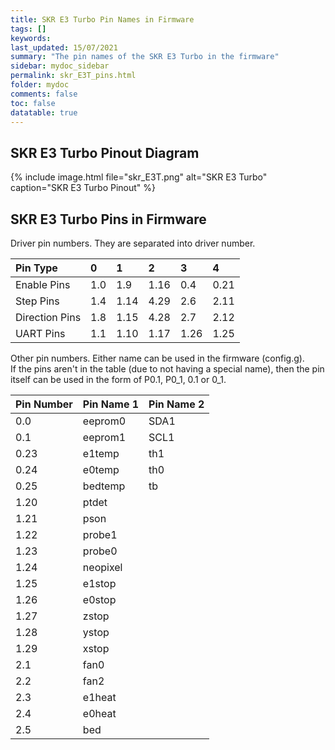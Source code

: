 ```yaml
---
title: SKR E3 Turbo Pin Names in Firmware
tags: []
keywords: 
last_updated: 15/07/2021
summary: "The pin names of the SKR E3 Turbo in the firmware"
sidebar: mydoc_sidebar
permalink: skr_E3T_pins.html
folder: mydoc
comments: false
toc: false
datatable: true
---
```


## SKR E3 Turbo Pinout Diagram

{% include image.html file="skr_E3T.png" alt="SKR E3 Turbo" caption="SKR E3 Turbo Pinout" %}

## SKR E3 Turbo Pins in Firmware

Driver pin numbers. They are separated into driver number.

<div class="datatable-begin"></div>

|Pin Type|0|1|2|3|4|
| :------------- |:-------------|:-------------|:-------------|:-------------|:-------------|
|Enable Pins|1.0|1.9|1.16|0.4|0.21|
|Step Pins|1.4|1.14|4.29|2.6|2.11|
|Direction Pins|1.8|1.15|4.28|2.7|2.12|
|UART Pins|1.1|1.10|1.17|1.26|1.25|

<div class="datatable-end"></div>

Other pin numbers. Either name can be used in the firmware (config.g).  
If the pins aren't in the table (due to not having a special name), then the pin itself can be used in the form of P0.1, P0_1, 0.1 or 0_1.  

<div class="datatable-begin"></div>

|Pin Number|Pin Name 1|Pin Name 2|
| :------------- |:-------------|:-------------|
|0.0|eeprom0|SDA1|
|0.1|eeprom1|SCL1|
|0.23|e1temp|th1|
|0.24|e0temp|th0|
|0.25|bedtemp|tb|
|1.20|ptdet||
|1.21|pson||
|1.22|probe1||
|1.23|probe0||
|1.24|neopixel||
|1.25|e1stop||
|1.26|e0stop||
|1.27|zstop||
|1.28|ystop||
|1.29|xstop||
|2.1|fan0||
|2.2|fan2||
|2.3|e1heat||
|2.4|e0heat||
|2.5|bed||

<div class="datatable-end"></div>